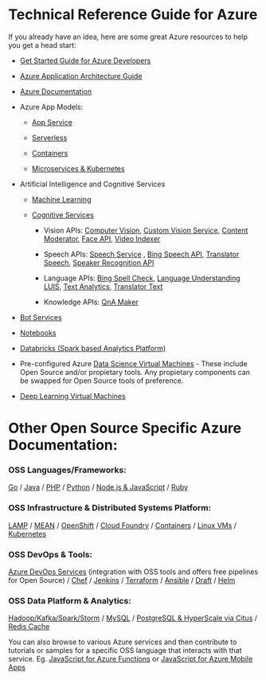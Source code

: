 # Technical Reference Guide for Azure

If you already have an idea, here are some great Azure resources to help you get
a head start:

-   [Get Started Guide for Azure Developers](https://docs.microsoft.com/en-us/azure/guides/developer/azure-developer-guide)

-   [Azure Application Architecture Guide](https://docs.microsoft.com/en-us/azure/architecture/guide/)

-   [Azure Documentation](https://docs.microsoft.com/en-us/azure/)

-   Azure App Models:

    -   [App Service](https://docs.microsoft.com/en-us/azure/app-service/)

    -   [Serverless](https://docs.microsoft.com/en-us/azure/azure-functions/)

    -   [Containers](https://docs.microsoft.com/en-us/azure/containers/)

    -   [Microservices & Kubernetes](https://docs.microsoft.com/en-us/azure/aks/)

-   Artificial Intelligence and Cognitive Services

    -   [Machine Learning](https://docs.microsoft.com/en-us/azure/machine-learning/)

    -   [Cognitive Services](https://docs.microsoft.com/en-us/azure/cognitive-services/)

        -   Vision APIs: [Computer Vision](https://docs.microsoft.com/azure/cognitive-services/computer-vision/),
            [Custom Vision Service](https://docs.microsoft.com/azure/cognitive-services/Custom-Vision-Service/home), [Content Moderator](https://docs.microsoft.com/azure/cognitive-services/content-moderator/overview),
            [Face API](https://docs.microsoft.com/azure/cognitive-services/face/),
            [Video Indexer](https://docs.microsoft.com/azure/cognitive-services/video-indexer/video-indexer-overview)

        -   Speech APIs: [Speech Service](https://docs.microsoft.com/azure/cognitive-services/speech-service/)
            , [Bing Speech API](https://docs.microsoft.com/azure/cognitive-services/speech/home),
            [Translator Speech](https://docs.microsoft.com/azure/cognitive-services/translator-speech/),
            [Speaker Recognition API](https://docs.microsoft.com/azure/cognitive-services/speaker-recognition/home)

        -   Language APIs: [Bing Spell Check](https://docs.microsoft.com/azure/cognitive-services/bing-spell-check/),
            [Language Understanding LUIS](https://docs.microsoft.com/azure/cognitive-services/luis/), [Text Analytics](https://docs.microsoft.com/azure/cognitive-services/text-analytics/),
            [Translator Text](https://docs.microsoft.com/azure/cognitive-services/translator/)

        -   Knowledge APIs: [QnA Maker](https://docs.microsoft.com/azure/cognitive-services/qnamaker/index)

-   [Bot Services](https://docs.microsoft.com/en-us/azure/bot-service/?view=azure-bot-service-4.0)

-   [Notebooks](https://docs.microsoft.com/en-us/azure/notebooks/)

-   [Databricks (Spark based Analytics Platform)](https://docs.microsoft.com/en-us/azure/azure-databricks/what-is-azure-databricks)

-   Pre-configured Azure [Data Science Virtual Machines](https://docs.microsoft.com/en-us/azure/machine-learning/data-science-virtual-machine/overview) - These include Open Source and/or propietary tools. Any propietary components can be swapped for Open Source tools of preference.

-   [Deep Learning Virtual Machines](https://docs.microsoft.com/en-us/azure/machine-learning/data-science-virtual-machine/deep-learning-dsvm-overview)

# Other Open Source Specific Azure Documentation:

 ### OSS Languages/Frameworks: 
 [Go](./https://docs.microsoft.com/en-us/go/azure/) / [Java](./https://docs.microsoft.com/en-us/java/azure/) / [PHP](./https://docs.microsoft.com/en-us/azure/app-service/app-service-web-get-started-php) / [Python](./https://docs.microsoft.com/en-us/python/azure/?view=azure-python) / [Node.js & JavaScript](./https://docs.microsoft.com/en-us/javascript/azure/?view=azure-node-latest) / [Ruby](./https://azure.microsoft.com/en-us/develop/ruby/)
 ### OSS Infrastructure & Distributed Systems Platform:
 [LAMP](./https://docs.microsoft.com/en-us/azure/virtual-machines/linux/tutorial-lamp-stack) / [MEAN](./https://docs.microsoft.com/en-us/azure/virtual-machines/linux/tutorial-mean-stack) / [OpenShift](./https://docs.microsoft.com/en-us/azure/virtual-machines/linux/openshift-get-started) / [Cloud Foundry](./https://docs.microsoft.com/en-us/azure/virtual-machines/linux/cloudfoundry-get-started) / [Containers](./https://docs.microsoft.com/en-us/azure/containers/) / [Linux VMs](./https://docs.microsoft.com/en-us/azure/virtual-machines/linux/) / [Kubernetes](./https://docs.microsoft.com/en-us/azure/aks/)
 ### OSS DevOps & Tools:
 [Azure DevOps Services](./https://docs.microsoft.com/en-us/azure/devops/deploy-azure/?view=azure-devops) (integration with OSS tools and offers free pipelines for Open Source) / [Chef](./https://docs.microsoft.com/en-us/azure/chef/) / [Jenkins](./https://docs.microsoft.com/en-us/azure/jenkins/) / [Terraform](./https://docs.microsoft.com/en-us/azure/terraform/) / [Ansible](./https://docs.microsoft.com/en-us/azure/ansible/) / [Draft](./https://docs.microsoft.com/en-us/azure/aks/kubernetes-draft) / [Helm](./https://docs.microsoft.com/en-us/azure/aks/kubernetes-helm)
 ### OSS Data Platform & Analytics:
 [Hadoop/Kafka/Spark/Storm](./https://docs.microsoft.com/en-us/azure/hdinsight/) / [MySQL](./https://docs.microsoft.com/en-us/azure/mysql/) / [PostgreSQL & HyperScale via Citus](./https://docs.microsoft.com/en-us/azure/postgresql/) / [Redis Cache](./https://docs.microsoft.com/en-us/azure/redis-cache/)
 
You can also browse to various Azure services and then contribute to tutorials or samples for a specific OSS language that interacts with that service. Eg. [JavaScript for Azure Functions](./https://docs.microsoft.com/en-us/azure/azure-functions/functions-reference-node) or [JavaScript for Azure Mobile Apps](./https://docs.microsoft.com/en-us/azure/app-service-mobile/app-service-mobile-html-how-to-use-client-library)
